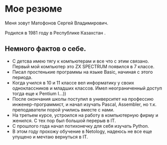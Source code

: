 # Мое резюме

Меня зовут Матофонов Сергей Владимирович.

Родился в 1981 году в Республике Казахстан . 
## Немного фактов о себе.
* С детсва имею тягу к компьютерам и все что с этим связано. Первый мой компьютер это ZX SPECTRUM появился в 7 классе.
* Писал простенькие программы на языке Basic, начиная с этого периода.
* Когда учился в 10 и 11 классе вел информатику у своих одноклассников и младших классов. Имел неограниченный доступ тогда еще к Pentium I...))
* После окончания школы поступил в университет на профессию инженер-программист,  и начал изучать Pascal, Assembler, но т.к. преподаватели порой учились вместе с нами.
* На третьем курсе, устроился на работу в компьютерную фирму и женился. С тех пор был большой перерыв в IT.
* С прошлого года начал потихонечку для себя изучать Python.
* В этом году прохожу обучение в Netology, надеюсь не все еще упущено и мечтаю вернуться в IT.